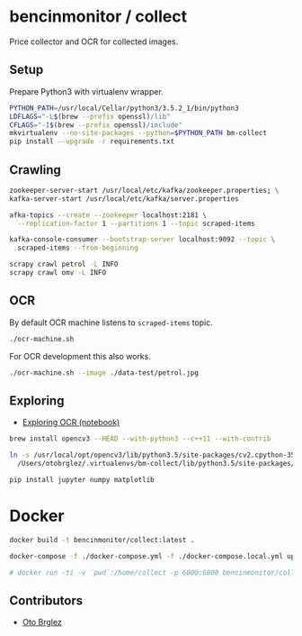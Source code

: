 # bencinmonitor / collect

Price collector and OCR for collected images.

## Setup

Prepare Python3 with virtualenv wrapper.

```bash
PYTHON_PATH=/usr/local/Cellar/python3/3.5.2_1/bin/python3
LDFLAGS="-L$(brew --prefix openssl)/lib"
CFLAGS="-I$(brew --prefix openssl)/include"
mkvirtualenv --no-site-packages --python=$PYTHON_PATH bm-collect
pip install --upgrade -r requirements.txt
```

## Crawling

```bash
zookeeper-server-start /usr/local/etc/kafka/zookeeper.properties; \
kafka-server-start /usr/local/etc/kafka/server.properties

afka-topics --create --zookeeper localhost:2181 \
  --replication-factor 1 --partitions 1 --topic scraped-items

kafka-console-consumer --bootstrap-server localhost:9092 --topic \
  scraped-items --from-beginning

scrapy crawl petrol -L INFO
scrapy crawl omv -L INFO
```

## OCR

By default OCR machine listens to `scraped-items` topic.

```bash
./ocr-machine.sh
```

For OCR development this also works.

```bash
./ocr-machine.sh --image ./data-test/petrol.jpg
```

## Exploring

- [Exploring OCR (notebook)](explore/exploring-images-v2.ipynb)

```bash
brew install opencv3 --HEAD --with-python3 --c++11 --with-contrib

ln -s /usr/local/opt/opencv3/lib/python3.5/site-packages/cv2.cpython-35m-darwin.so \
  /Users/otobrglez/.virtualenvs/bm-collect/lib/python3.5/site-packages/

pip install jupyter numpy matplotlib
```

# Docker

```bash
docker build -t bencinmonitor/collect:latest .

docker-compose -f ./docker-compose.yml -f ./docker-compose.local.yml up

# docker run -ti -v `pwd`:/home/collect -p 6800:6800 bencinmonitor/collect /bin/bash -l
```

## Contributors

- [Oto Brglez](https://github.com/otobrglez)
